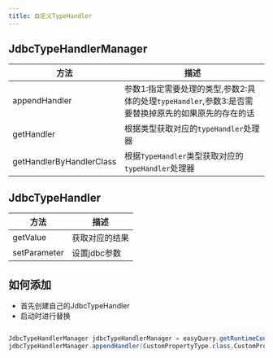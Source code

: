 ```yaml
---
title: 自定义TypeHandler
---
```


## JdbcTypeHandlerManager
方法  | 描述  
--- | --- 
appendHandler |  参数1:指定需要处理的类型,参数2:具体的处理`typeHandler`,参数3:是否需要替换掉原先的如果原先的存在的话
getHandler |  根据类型获取对应的`typeHandler`处理器
getHandlerByHandlerClass |  根据`TypeHandler`类型获取对应的`typeHandler`处理器



## JdbcTypeHandler
方法  | 描述  
--- | --- 
getValue |  获取对应的结果
setParameter |  设置jdbc参数


## 如何添加

- 首先创建自己的JdbcTypeHandler
- 启动时进行替换
```java

JdbcTypeHandlerManager jdbcTypeHandlerManager = easyQuery.getRuntimeContext().getJdbcTypeHandlerManager();
jdbcTypeHandlerManager.appendHandler(CustomPropertyType.class,CustomPropertyTypeHandler,true);
```